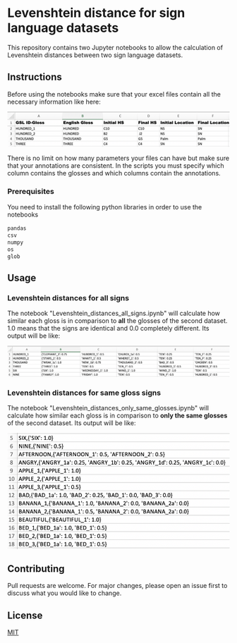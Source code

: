 # Levenshtein distance for sign language datasets

This repository contains two Jupyter notebooks to allow the calculation of Levenshtein distances between two sign language datasets.

## Instructions

Before using the notebooks make sure that your excel files contain all the necessary information like here:

![Alt text](/pics/initial_file_format.png?raw=true "Title")

There is no limit on how many parameters your files can have but make sure that your annotations are consistent.
In the scripts you must specify which column contains the glosses and which columns contain the annotations.

### Prerequisites

You need to install the following python libraries in order to use the notebooks

```
pandas
csv
numpy
os
glob
```

## Usage

### Levenshtein distances for all signs
The notebook "Levenshtein_distances_all_signs.ipynb" will calculate how similar each gloss is in comparison to **all** the glosses of the second dataset. 
1.0 means that the signs are identical and 0.0 completely different. 
Its output will be like:

![Alt text](pics/all_signs_output.png?raw=true "Title")

### Levenshtein distances for same gloss signs
The notebook "Levenshtein_distances_only_same_glosses.ipynb" will calculate how similar each gloss is in comparison to **only the same glosses** of the second dataset. 
Its output will be like:

![Alt text](pics/same_glosses_output.png?raw=true "Title")

## Contributing
Pull requests are welcome. For major changes, please open an issue first to discuss what you would like to change.


## License
[MIT](https://choosealicense.com/licenses/mit/)